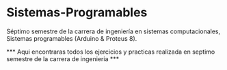 # Sistemas-Programables
Séptimo semestre de la carrera de ingeniería en sistemas computacionales, Sistemas programables (Arduino &amp; Proteus 8).

*** Aqui encontraras todos los ejercicios y practicas realizada en septimo semestre de la carrera de ingenieria ***
